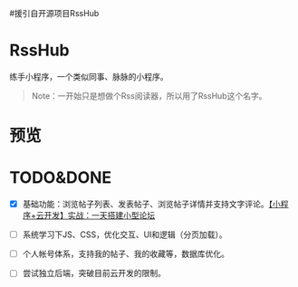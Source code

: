 #援引自开源项目RssHub
# RssHub
练手小程序，一个类似同事、脉脉的小程序。

> Note：一开始只是想做个Rss阅读器，所以用了RssHub这个名字。

# 预览

# TODO&DONE
- [x] 基础功能：浏览帖子列表、发表帖子、浏览帖子详情并支持文字评论。[【小程序+云开发】实战：一天搭建小型论坛
](http://vimerzhao.top/2018/11/25/%E3%80%90%E5%B0%8F%E7%A8%8B%E5%BA%8F-%E4%BA%91%E5%BC%80%E5%8F%91%E3%80%91%E5%AE%9E%E6%88%98%EF%BC%9A%E4%B8%80%E5%A4%A9%E6%90%AD%E5%BB%BA%E5%B0%8F%E5%9E%8B%E8%AE%BA%E5%9D%9B/)
- [ ] 系统学习下JS、CSS，优化交互、UI和逻辑（分页加载）。
- [ ] 个人帐号体系，支持我的帖子、我的收藏等，数据库优化。
- [ ] 尝试独立后端，突破目前云开发的限制。

